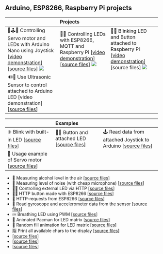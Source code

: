## Arduino, ESP8266, Raspberry Pi projects

|      |   Projects   | |
| :------------- | :------------- | :------------- |
| 📡🕹🚨 Controlling Servo motor and LEDs with Arduino Nano using Joystick [[video demonstration](https://youtu.be/dMZIztaue5U)] [[source files](servo_leds/servo_leds.ino)] [![](https://img.youtube.com/vi/dMZIztaue5U/0.jpg)](https://youtu.be/dMZIztaue5U)       | 🚥🔘 Controlling LEDs with ESP8266, MQTT and Raspberry Pi [[video demonstration](https://youtu.be/Odutzy32P4A)] [[source files](esp8266_mqtt_led/esp8266_mqtt_led.ino)] [![](https://img.youtube.com/vi/Odutzy32P4A/0.jpg)](https://youtu.be/Odutzy32P4A)       | 🚨🔘 Blinking LED and Button attached to Raspberry Pi [[video demonstration](https://youtu.be/iCikH7vxkV4)] [source files] [![](https://img.youtube.com/vi/iCikH7vxkV4/0.jpg)](https://youtu.be/iCikH7vxkV4) |
| 🔊🚨 Use Ultrasonic Sensor to control attached to Arduino LED [video demonstration] [[source files](ultrasonic/ultrasonic.ino)] |  |   |   |

| | Examples | |
| :------------- | :------------- | :------------- |
| ✳️ Blink with built-in LED [[source files](esp8266_blink/esp8266_blink.ino)]       | 🚨🔘 Button and attached LED [[source files](esp8266_button/esp8266_button.ino)]       | 🕹 Read data from attached Joystick to Arduino [[source files](example_joystick/example_joystick.ino)] |
|📡 Usage example of Servo motor [[source files](example_servo/example_servo.ino)]   |    | | |

- 🍺 Measuring alcohol level in the air [[source files](alcohol_sensor/alcohol_sensor.ino)]
- 🎤 Measuring level of noise (with cheap microphone) [[source files](cheap_microphone/cheap_microphone.ino)]
- 📶🚨 Controlling external LED via HTTP [[source files](control_over_http/control_over_http.ino)]
- 📶🔘 HTTP button made with ESP8266 [[source files](esp8266_http_button/esp8266_http_button.ino)]
- 📶 HTTP-requests from ESP8266 [[source files](esp8266_request/esp8266_request.ino)]
- 🧭 Read gyroscope and accelerometer data from the sensor [[source files](gyroscope_accelerometer/gyroscope_accelerometer.ino)]
- 💤 Breathing LED using PWM [[source files](led_breathing/led_breathing.ino)]
- 💠 Animated Pacman for LED matrix [[source files](led_matrix_pacman/led_matrix_pacman.ino)]
- 🔅 Random fill animation for LED matrix [[source files](led_matrix_random/led_matrix_random.ino)]
- 🈯️ Print all available chars to the display [[source files](screen_all_chars/screen_all_chars.ino)]
- [[source files]()]
- [[source files]()]
- [[source files]()]

